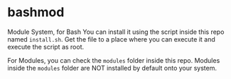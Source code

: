 # bashmod
Module System, for Bash
You can install it using the script inside this repo named `install.sh`. Get the file to a place where you can execute it and execute the script as root.

For Modules, you can check the `modules` folder inside this repo. Modules inside the `modules` folder are NOT installed by default onto your system.

